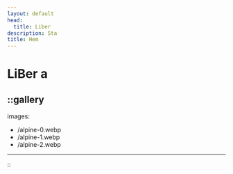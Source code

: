 ```yaml
---
layout: default
head:
  title: Liber
description: Sta
title: Hem
---
```


# LiBer a

::gallery
---
images:
  - /alpine-0.webp
  - /alpine-1.webp
  - /alpine-2.webp
---
::

